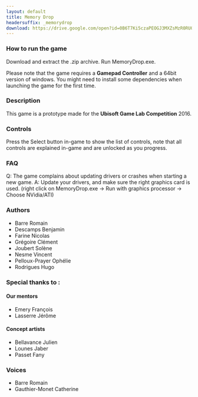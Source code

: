 ```yaml
---
layout: default
title: Memory Drop
headersuffix: _memorydrop
download: https://drive.google.com/open?id=0B6T7Ki5czaPEOGJ3MXZsMzR0RU0
---
```


### How to run the game

Download and extract the .zip archive.
Run MemoryDrop.exe.

Please note that the game requires a **Gamepad Controller** and a 64bit version of windows. 
You might need to install some dependencies when launching the game for the first time.

### Description

This game is a prototype made for the **Ubisoft Game Lab Competition** 2016.

### Controls

Press the Select button in-game to show the list of controls, note that all controls are explained in-game and are unlocked as you progress.

### FAQ

Q: The game complains about updating drivers or crashes when starting a new game.
A: Update your drivers, and make sure the right graphics card is used. (right click on MemoryDrop.exe -> Run with graphics processor -> Choose NVidia/ATI)


### Authors

* Barre Romain
* Descamps Benjamin
* Farine Nicolas
* Grégoire Clément
* Joubert Solène
* Nesme Vincent
* Pelloux-Prayer Ophélie
* Rodrigues Hugo

### Special thanks to :

#### Our mentors

* Emery François
* Lasserre Jérôme

#### Concept artists

* Bellavance Julien
* Lounes Jaber
* Passet Fany

### Voices

* Barre Romain
* Gauthier-Monet Catherine
